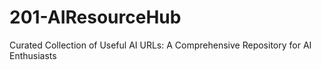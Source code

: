 # 201-AIResourceHub
Curated Collection of Useful AI URLs: A Comprehensive Repository for AI Enthusiasts
